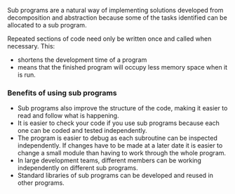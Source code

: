 Sub programs are a natural way of implementing solutions developed from decomposition and abstraction because some of the tasks identified can be allocated to a sub program. 

Repeated sections of code need only be written once and called when necessary.
This:

- shortens the development time of a program
- means that the finished program will occupy less memory space when it is run.

### Benefits of using sub programs

- Sub programs also improve the structure of the code, making it easier to read and follow what is happening. 
- It is easier to check your code if you use sub programs because each one can be coded and tested independently.
- The program is easier to debug as each subroutine can be inspected independently. If changes have to be made at a later date it is easier to change a small module than having to work through the whole program.
- In large development teams, different members can be working independently on different sub programs. 
- Standard libraries of sub programs can be developed and reused in other programs.